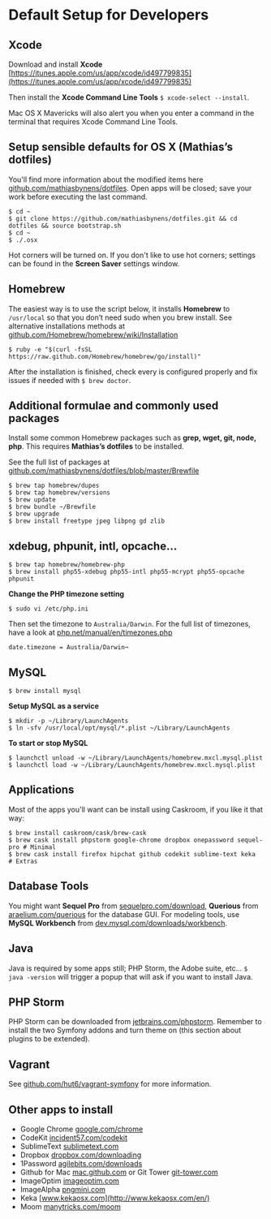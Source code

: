 # Default Setup for Developers

## Xcode

Download and install **Xcode** [https://itunes.apple.com/us/app/xcode/id497799835](https://itunes.apple.com/us/app/xcode/id497799835)

Then install the **Xcode Command Line Tools** ``$ xcode-select --install``.

Mac OS X Mavericks will also alert you when you enter a command in the terminal that requires Xcode Command Line Tools. 


## Setup sensible defaults for OS X (Mathias’s dotfiles)

You'll find more information about the modified items here [github.com/mathiasbynens/dotfiles](https://github.com/mathiasbynens/dotfiles/blob/master/README.md). Open apps will be closed; save your work before executing the last command. 

```
$ cd ~
$ git clone https://github.com/mathiasbynens/dotfiles.git && cd dotfiles && source bootstrap.sh
$ cd ~
$ ./.osx
```

Hot corners will be turned on. If you don't like to use hot corners; settings can be found in the **Screen Saver** settings window. 


## Homebrew

The easiest way is to use the script below, it installs **Homebrew** to ``/usr/local`` so that you don’t need sudo when you brew install. See alternative installations methods at [github.com/Homebrew/homebrew/wiki/Installation](https://github.com/Homebrew/homebrew/wiki/Installation#alternative-installs)

```
$ ruby -e "$(curl -fsSL https://raw.github.com/Homebrew/homebrew/go/install)"
```

After the installation is finished, check every is configured properly and fix issues if needed with ``$ brew doctor``.


## Additional formulae and commonly used packages 

Install some common Homebrew packages such as **grep, wget, git, node, php**. This requires **Mathias’s dotfiles** to be installed. 

See the full list of packages  at [github.com/mathiasbynens/dotfiles/blob/master/Brewfile](https://github.com/mathiasbynens/dotfiles/blob/master/Brewfile)

```
$ brew tap homebrew/dupes
$ brew tap homebrew/versions
$ brew update
$ brew bundle ~/Brewfile
$ brew upgrade
$ brew install freetype jpeg libpng gd zlib
```


## xdebug, phpunit, intl, opcache...

```
$ brew tap homebrew/homebrew-php
$ brew install php55-xdebug php55-intl php55-mcrypt php55-opcache phpunit
```

**Change the PHP timezone setting**

```
$ sudo vi /etc/php.ini
```

Then set the timezone to ``Australia/Darwin``. For the full list of timezones, have a look at [php.net/manual/en/timezones.php](http://php.net/manual/en/timezones.php)

```
date.timezone = Australia/Darwin¬
```

## MySQL

```
$ brew install mysql
```

**Setup MySQL as a service**

```
$ mkdir -p ~/Library/LaunchAgents
$ ln -sfv /usr/local/opt/mysql/*.plist ~/Library/LaunchAgents
```

**To start or stop MySQL**

```
$ launchctl unload -w ~/Library/LaunchAgents/homebrew.mxcl.mysql.plist
$ launchctl load -w ~/Library/LaunchAgents/homebrew.mxcl.mysql.plist
```

## Applications

Most of the apps you'll want can be install using Caskroom, if you like it that way:

```
$ brew install caskroom/cask/brew-cask
$ brew cask install phpstorm google-chrome dropbox onepassword sequel-pro # Minimal
$ brew cask install firefox hipchat github codekit sublime-text keka  # Extras
```

## Database Tools

You might want **Sequel Pro** from [sequelpro.com/download](http://www.sequelpro.com/download), **Querious** from [araelium.com/querious](http://www.araelium.com/querious/) for the database GUI. For modeling tools, use **MySQL Workbench** from [dev.mysql.com/downloads/workbench](http://dev.mysql.com/downloads/workbench/).

 
## Java

Java is required by some apps still; PHP Storm, the Adobe suite, etc... ``$ java -version`` will trigger a popup that will ask if you want to install Java.


## PHP Storm

PHP Storm can be downloaded from [jetbrains.com/phpstorm](http://www.jetbrains.com/phpstorm/). Remember to install the two Symfony addons and turn theme on (this section about plugins to be extended).


## Vagrant 

See [github.com/hut6/vagrant-symfony](https://github.com/hut6/vagrant-symfony)
 for more information. 
 

## Other apps to install

- Google Chrome [google.com/chrome](http://www.google.com/chrome/)
- CodeKit [incident57.com/codekit](https://incident57.com/codekit/)
- SublimeText [sublimetext.com](http://www.sublimetext.com/3)
- Dropbox [dropbox.com/downloading](https://www.dropbox.com/downloading)
- 1Password [agilebits.com/downloads](https://agilebits.com/downloads)
- Github for Mac [mac.github.com](https://mac.github.com/) or Git Tower [git-tower.com](http://www.git-tower.com/)
- ImageOptim [imageoptim.com](https://imageoptim.com/)
- ImageAlpha [pngmini.com](http://pngmini.com/)
- Keka [www.kekaosx.com](http://www.kekaosx.com/en/)
- Moom [manytricks.com/moom](http://manytricks.com/moom/)

